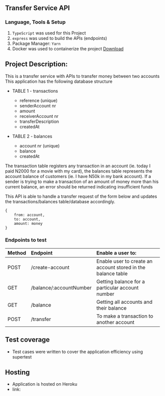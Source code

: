 ## Transfer Service API

### Language, Tools & Setup

1.  `TypeScript` was used for this Project
2.  `express` was used to build the APIs (endpoints)
3.  Package Manager: `Yarn`
4.  Docker was used to containerize the project <a href="https://desktop.docker.com/mac/stable/Docker.dmg">Download</a>

## Project Description:

This is a transfer service with APIs to transfer money between two accounts
This application has the following database structure

- TABLE 1 - transactions

  - reference (unique)
  - senderAccount nr
  - amount
  - receiverAccount nr
  - transferDescription
  - createdAt

- TABLE 2 - balances
  - account nr (unique)
  - balance
  - createdAt

The transaction table registers any transaction in an account (ie. today I paid N2000 for a movie with my card), the balances table represents the account balance of customers (ie. I have N50k in my bank account). If a sender is trying to make a transaction of an amount of money more than his current balance, an error should be returned indicating insufficient funds

This API is able to handle a transfer request of the form below and updates the transactions/balances table/database accordingly.

```
{
    from: account,
    to: account,
    amount: money
}
```

### Endpoints to test

| Method | Endpoint                | Enable a user to:                                            |
| :----- | :---------------------- | :----------------------------------------------------------- |
| POST   | /create-account         | Enable user to create an account stored in the balance table |
| GET    | /balance/:accountNumber | Getting balance for a particular account number              |
| GET    | /balance                | Getting all accounts and their balance                       |
| POST   | /transfer               | To make a transaction to another account                     |

## Test coverage

- Test cases were written to cover the application efficiency using supertest

## Hosting

- Application is hosted on Heroku
- link:
